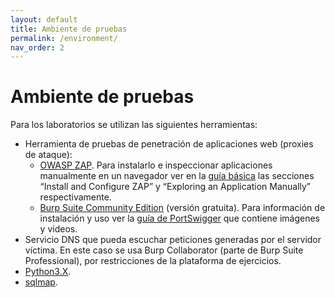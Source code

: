 ```yaml
---
layout: default
title: Ambiente de pruebas
permalink: /environment/
nav_order: 2
---
```


# Ambiente de pruebas

Para los laboratorios se utilizan las siguientes herramientas:
- Herramienta de pruebas de penetración de aplicaciones web (proxies de ataque):
  - [OWASP ZAP](https://www.zaproxy.org/download/). Para instalarlo e inspeccionar aplicaciones manualmente en un navegador ver en la [guía básica](https://www.zaproxy.org/getting-started/) las secciones “Install and Configure ZAP” y “Exploring an Application Manually” respectivamente.
  - [Burp Suite Community Edition](https://portswigger.net/burp) (versión gratuita). Para información de instalación y uso ver la [guía de PortSwigger](https://portswigger.net/burp/documentation/desktop/getting-started) que contiene imágenes y videos.
- Servicio DNS que pueda escuchar peticiones generadas por el servidor víctima. En este caso se usa Burp Collaborator (parte de Burp Suite Professional), por restricciones de la plataforma de ejercicios.
- [Python3.X](https://www.python.org/downloads/).
- [sqlmap](https://sqlmap.org/).



